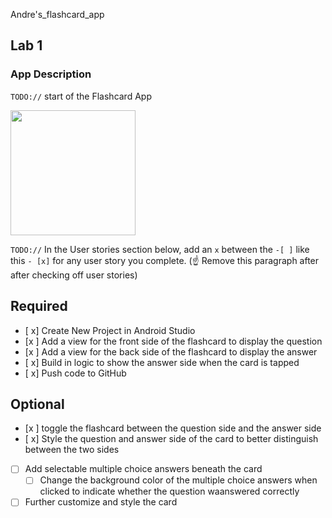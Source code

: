 Andre's_flashcard_app
## Lab 1

### App Description
`TODO://` start of the Flashcard App


<img src="http://g.recordit.co/LYhKSRSfc1.gif" width=200><br>

`TODO://` In the User stories section below, add an `x` between the `-[ ]` like this `- [x]` for any user story you complete. (☝️ Remove this paragraph after after checking off user stories)

## Required
- [ x] Create New Project in Android Studio
- [x ] Add a view for the front side of the flashcard to display the question
- [x ] Add a view for the back side of the flashcard to display the answer
- [ x] Build in logic to show the answer side when the card is tapped
- [ x] Push code to GitHub
## Optional
- [x ] toggle the flashcard between the question side and the answer side
- [ x] Style the question and answer side of the card to better distinguish between the two sides
- [ ] Add selectable multiple choice answers beneath the card
   - [ ] Change the background color of the multiple choice answers when clicked to indicate whether the question waanswered correctly
- [ ] Further customize and style the card

